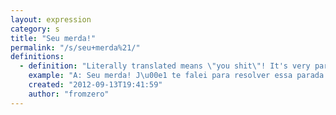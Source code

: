 ```yaml
---
layout: expression
category: s
title: "Seu merda!"
permalink: "/s/seu+merda%21/"
definitions:
  - definition: "Literally translated means \"you shit\"! It's very particularly used in Rio de Janeiro and it doesn't need to be used when you are really angry with any friend. It can actually be used any time between two closed (or almost) friends.\n\nIn the following example you can see one A person requesting the other one action about solve a problem and even using \"Seu merda\" as \"his name\", he really doesn\u00b4t get offend about it."
    example: "A: Seu merda! J\u00e1 te falei para resolver essa parada logo!\nB: Tranquilo... pode deixar comigo."
    created: "2012-09-13T19:41:59"
    author: "fromzero"
---
```

